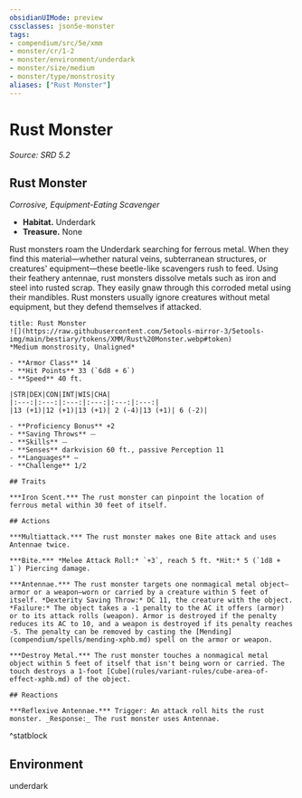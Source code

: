 ```yaml
---
obsidianUIMode: preview
cssclasses: json5e-monster
tags:
- compendium/src/5e/xmm
- monster/cr/1-2
- monster/environment/underdark
- monster/size/medium
- monster/type/monstrosity
aliases: ["Rust Monster"]
---
```

# Rust Monster
*Source: SRD 5.2*  

## Rust Monster

*Corrosive, Equipment-Eating Scavenger*

- **Habitat.** Underdark  
- **Treasure.** None  

Rust monsters roam the Underdark searching for ferrous metal. When they find this material—whether natural veins, subterranean structures, or creatures' equipment—these beetle-like scavengers rush to feed. Using their feathery antennae, rust monsters dissolve metals such as iron and steel into rusted scrap. They easily gnaw through this corroded metal using their mandibles. Rust monsters usually ignore creatures without metal equipment, but they defend themselves if attacked.

```ad-statblock
title: Rust Monster
![](https://raw.githubusercontent.com/5etools-mirror-3/5etools-img/main/bestiary/tokens/XMM/Rust%20Monster.webp#token)
*Medium monstrosity, Unaligned*

- **Armor Class** 14
- **Hit Points** 33 (`6d8 + 6`)
- **Speed** 40 ft.

|STR|DEX|CON|INT|WIS|CHA|
|:---:|:---:|:---:|:---:|:---:|:---:|
|13 (+1)|12 (+1)|13 (+1)| 2 (-4)|13 (+1)| 6 (-2)|

- **Proficiency Bonus** +2
- **Saving Throws** ⏤
- **Skills** ⏤
- **Senses** darkvision 60 ft., passive Perception 11
- **Languages** —
- **Challenge** 1/2

## Traits

***Iron Scent.*** The rust monster can pinpoint the location of ferrous metal within 30 feet of itself.

## Actions

***Multiattack.*** The rust monster makes one Bite attack and uses Antennae twice.

***Bite.*** *Melee Attack Roll:* `+3`, reach 5 ft. *Hit:* 5 (`1d8 + 1`) Piercing damage.

***Antennae.*** The rust monster targets one nonmagical metal object—armor or a weapon—worn or carried by a creature within 5 feet of itself. *Dexterity Saving Throw:* DC 11, the creature with the object. *Failure:* The object takes a -1 penalty to the AC it offers (armor) or to its attack rolls (weapon). Armor is destroyed if the penalty reduces its AC to 10, and a weapon is destroyed if its penalty reaches -5. The penalty can be removed by casting the [Mending](compendium/spells/mending-xphb.md) spell on the armor or weapon.

***Destroy Metal.*** The rust monster touches a nonmagical metal object within 5 feet of itself that isn't being worn or carried. The touch destroys a 1-foot [Cube](rules/variant-rules/cube-area-of-effect-xphb.md) of the object.

## Reactions

***Reflexive Antennae.*** Trigger: An attack roll hits the rust monster. _Response:_ The rust monster uses Antennae.
```
^statblock

## Environment

underdark